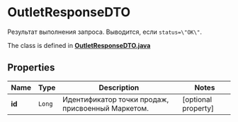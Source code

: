 

# OutletResponseDTO

Результат выполнения запроса. Выводится, если `status=\"OK\"`. 

The class is defined in **[OutletResponseDTO.java](../../src/main/java/org/openapitools/model/OutletResponseDTO.java)**

## Properties

Name | Type | Description | Notes
------------ | ------------- | ------------- | -------------
**id** | `Long` | Идентификатор точки продаж, присвоенный Маркетом. |  [optional property]



